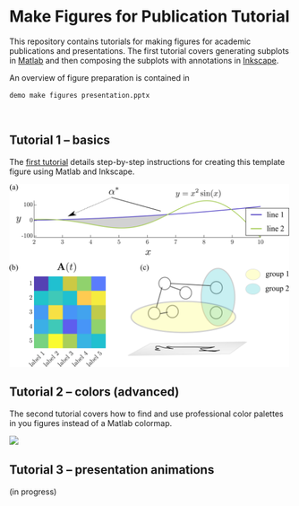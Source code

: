 # Make Figures for Publication Tutorial
This repository contains tutorials for making figures for academic publications and presentations. The first tutorial covers generating subplots in [Matlab](https://www.mathworks.com/products/matlab.html) and then composing the subplots with annotations in [Inkscape](https://inkscape.org/).

An overview of figure preparation is contained in 

    demo make figures presentation.pptx

<br/>

## Tutorial 1 &ndash; basics
The [first tutorial](Tutorial_1_basics/README.md) details step-by-step instructions for creating this template figure using Matlab and Inkscape.

<img src="Tutorial 1 - basics/figures/pngs_for_readme/demo_panel.png" width="500">

<br/>

## Tutorial 2 &ndash; colors (advanced)

The second tutorial covers how to find and use professional color palettes in you figures instead of a Matlab colormap.

<img src="Tutorial 2 - colors (advanced)/figures/pngs_for_readme/colors.png" width="500">

<br/>

## Tutorial 3 &ndash; presentation animations
(in progress)

